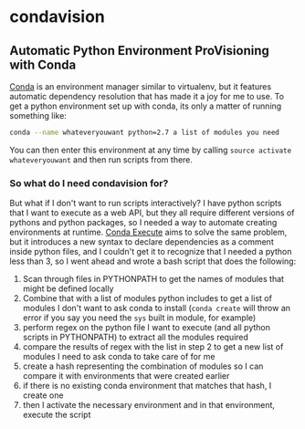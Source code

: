 # condavision
## Automatic Python Environment ProVisioning with Conda

[Conda](https://conda.io/docs/index.html) is an environment manager similar to virtualenv, but it features automatic dependency resolution that has made it a joy for me to use. To get a python environment set up with conda, its only a matter of running something like:
```sh
conda --name whateveryouwant python=2.7 a list of modules you need
```
You can then enter this environment at any time by calling `source activate whateveryouwant` and then run scripts from there.

### So what do I need condavision for?
But what if I don't want to run scripts interactively? I have python scripts that I want to execute as a web API, but they all require different versions of pythons and python packages, so I needed a way to automate creating environments at runtime.
[Conda Execute](https://github.com/conda-tools/conda-execute) aims to solve the same problem, but it introduces a new syntax to declare dependencies as a comment inside python files, and I couldn't get it to recognize that I needed a python less than 3, so I went ahead and wrote a bash script that does the following:

1. Scan through files in PYTHONPATH to get the names of modules that might be defined locally
2. Combine that with a list of modules python includes to get a list of modules I don't want to ask conda to install (`conda create` will throw an error if you say you need the `sys` built in module, for example)
3.  perform regex on the python file I want to execute (and all python scripts in PYTHONPATH) to extract all the modules required
4. compare the results of regex with the list in step 2 to get a new list of modules I need to ask conda to take care of for me
5. create a hash representing the combination of modules so I can compare it with environments that were created earlier
6. if there is no existing conda environment that matches that hash, I create one
7. then I activate the necessary environment and in that environment, execute the script
